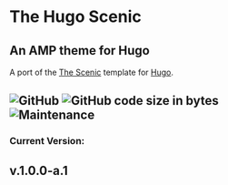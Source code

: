 # The Hugo Scenic 
## An AMP theme for Hugo

A port of the [The Scenic](https://amp.dev/documentation/templates/scenic/?format=websites) template for [Hugo](https://gohugo.io "The world’s fastest framework for building websites").

![GitHub](https://img.shields.io/github/license/c0de-xs/TheScenic?color=yellowgreen)
![GitHub code size in bytes](https://img.shields.io/github/languages/code-size/c0de-xs/TheScenic?color=yellowgreen)
![Maintenance](https://img.shields.io/maintenance/yes/2021?color=green)
---
### Current Version:
**v.1.0.0-a.1**
---


